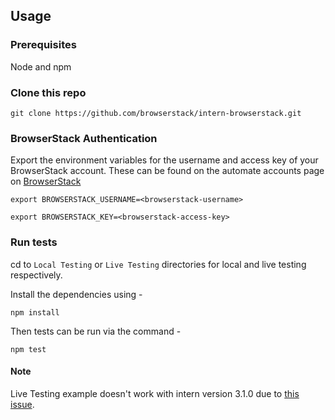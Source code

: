 ## Usage

### Prerequisites

Node and npm

### Clone this repo

`git clone https://github.com/browserstack/intern-browserstack.git`

### BrowserStack Authentication

Export the environment variables for the username and access key of your BrowserStack account.
These can be found on the automate accounts page on [BrowserStack](https://www.browserstack.com/accounts/automate)

`export BROWSERSTACK_USERNAME=<browserstack-username>`

`export BROWSERSTACK_KEY=<browserstack-access-key>`

### Run tests

cd to `Local Testing` or `Live Testing` directories for local and live testing respectively.

Install the dependencies using -

`npm install`

Then tests can be run via the command -

`npm test`

#### Note

Live Testing example doesn't work with intern version 3.1.0 due to [this issue](https://github.com/theintern/intern/issues/600).

